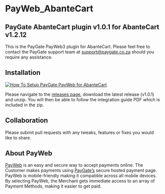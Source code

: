 # PayWeb_AbanteCart
## PayGate AbanteCart plugin v1.0.1 for AbanteCart v1.2.12

This is the PayGate PayWeb3 plugin for AbanteCart. Please feel free to contact the PayGate support team at support@paygate.co.za should you require any assistance.

## Installation
[![How To Setup PayGate PayWeb for AbanteCart](https://appinlet.com/wp-content/uploads/2021/01/How-To-Setup-PayGate-PayWeb-for-AbanteCart.jpg)](https://www.youtube.com/watch?v=FP9nVXg1HLo "How To Setup PayGate PayWeb for AbanteCart")

Please navigate to the [releases page](https://github.com/PayGate/PayWeb_AbanteCart/releases), download the latest release (v1.0.1) and unzip. You will then be able to follow the integration guide PDF which is included in the zip.

## Collaboration

Please submit pull requests with any tweaks, features or fixes you would like to share.

## About PayWeb

[PayWeb](https://www.paygate.co.za/paygate-products/payweb/) is an easy and secure way to accept payments online. The Customer makes payments using [PayGate’s](https://www.paygate.co.za/) secure hosted payment page. PayWeb is mobile-friendly making it compatible across all mobile devices. By selecting PayWeb, the Merchant gets immediate access to an array of Payment Methods, making it easier to get paid.

